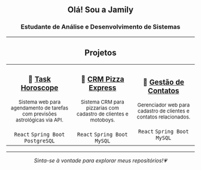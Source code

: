 <div align="center">

<h2>Olá! Sou a <strong>Jamily</strong></h2>
<h3>Estudante de Análise e Desenvolvimento de Sistemas</h3>

</div>

---

<div align="center">

<h2> Projetos</h2>

</div>

<table align="center">
  <tr>
    <td align="center" width="300">
      <h3>🔮 <a href="https://github.com/JamilyB/system-task-horoscope.git">Task Horoscope</a></h3>
      <sub>
        Sistema web para agendamento de tarefas com previsões astrológicas via API.
      </sub><br><br>
      <code>React</code> <code>Spring Boot</code> <code>PostgreSQL</code>
    </td>
    <td align="center" width="300">
      <h3>🍕 <a href="[#](https://github.com/JamilyB/system-crm-pizzaria)">CRM Pizza Express</a></h3>
      <sub>
        Sistema CRM para pizzarias com cadastro de clientes e motoboys.
      </sub><br><br>
      <code>React</code> <code>Spring Boot</code> <code>MySQL</code>
    </td>
    <td align="center" width="300">
      <h3>📒 <a href="https://github.com/JamilyB/agenda-contatos-clientes.git">Gestão de Contatos</a></h3>
      <sub>
        Gerenciador web para cadastro de clientes e contatos relacionados.
      </sub><br><br>
      <code>React</code> <code>Spring Boot</code> <code>MySQL</code>
    </td>
  </tr>
</table>

---

<div align="center">

_Sinta-se à vontade para explorar meus repositórios!💗_

</div>
